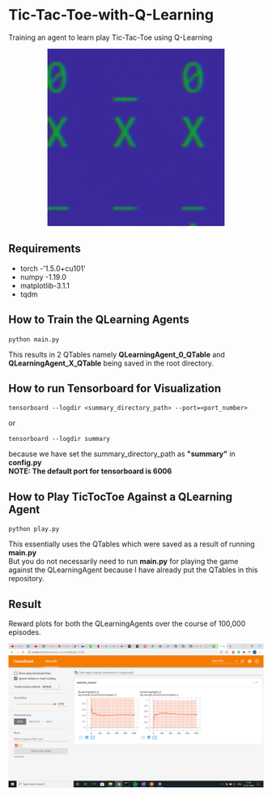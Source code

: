 # Tic-Tac-Toe-with-Q-Learning
Training an agent to learn play Tic-Tac-Toe using Q-Learning

<p align="center">
<img src='/images/terminal_states_250x250.gif' width='350' alt='Losing is just not an option for the Tic-Tac-Toe master'>
</p>

## Requirements
* torch     -'1.5.0+cu101'         
* numpy     -1.19.0
* matplotlib-3.1.1  
* tqdm 

## How to Train the QLearning Agents
```
python main.py
```
This results in 2 QTables namely <b>QLearningAgent_0_QTable</b> and <b>QLearningAgent_X_QTable</b> being saved in the root directory.

## How to run Tensorboard for Visualization
```
tensorboard --logdir <summary_directory_path> --port=<port_number>
```
or
```
tensorboard --logdir summary
```
because we have set the summary_directory_path as <b>"summary"</b> in <b>config.py</b>
<br>
<b>NOTE: The default port for tensorboard is 6006</b>

## How to Play TicTocToe Against a QLearning Agent
```
python play.py
```
This essentially uses the QTables which were saved as a result of running <b>main.py</b>
<br>
But you do not necessarily need to run <b>main.py</b> for playing the game against the QLearningAgent because I have already put the QTables in this repository.

## Result

Reward plots for both the QLearningAgents over the course of 100,000 episodes.

<p align="center">
<img src='/images/rewards.PNG'  alt='Losing is just not an option for the Tic-Tac-Toe master'>
</p>
